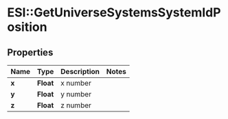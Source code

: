 # ESI::GetUniverseSystemsSystemIdPosition

## Properties
Name | Type | Description | Notes
------------ | ------------- | ------------- | -------------
**x** | **Float** | x number | 
**y** | **Float** | y number | 
**z** | **Float** | z number | 


